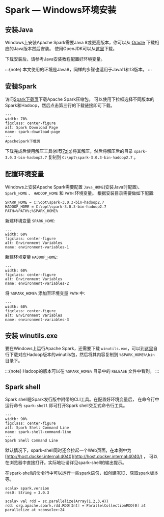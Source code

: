 # Spark — Windows环境安装

## 安装Java

Windows上安装Apache Spark需要Java 8或更高版本，你可以从
[Oracle](https://www.oracle.com/technetwork/java/javase/downloads/jdk8-downloads-2133151.html) 下载相应的Java版本然后安装。
使用OpenJDK可以从[这里](https://adoptopenjdk.net/)下载。

下载安装后，请参考Java安装教程配置好环境变量。


:::{note}
本文使用的环境是Java8，同样的步骤也适用于Java11和13版本。
:::

## 安装Spark

访问[Spark下载页](https://spark.apache.org/downloads.html)下载Apache Spark压缩包。
可以使用下拉框选择不同版本的Spark和Hadoop，然后点击第三行的下载链接即可下载。

```{figure} ../images/spark-download-page.jpg
---
width: 70%
figclass: center-figure
alt: Spark Download Page
name: spark-download-page
---
ApacheSpark下载页
```

下载完成后使用解压工具(推荐[7zip](https://www.7-zip.org/download.html))将其解压，然后将解压后的目录 `spark-3.0.3-bin-hadoop2.7`
复制到 `C:\opt\spark-3.0.3-bin-hadoop2.7` 。

## 配置环境变量

Windows上安装Apache Spark需要配置 `Java_HOME`(安装Java时配置)、 `Spark_HOME` 、 `HADOOP_HOME` 和 `PATH` 环境变量。
根据安装目录需要做如下配置:

```shell
SPARK_HOME = C:\opt\spark-3.0.3-bin-hadoop2.7
HADOOP_HOME = C:\opt\spark-3.0.3-bin-hadoop2.7
PATH=%PATH%;%SPARK_HOME%
```

新建环境变量 `SPARK_HOME`:

```{figure} ../images/environment-variables-1.jpg
---
width: 60%
figclass: center-figure
alt: Environment Variables
name: environment-variables-1
```

新建环境变量 `HADOOP_HOME`:

```{figure} ../images/environment-variables-2.jpg
---
width: 60%
figclass: center-figure
alt: Environment Variables
name: environment-variables-2
```

将 `%SPARK_HOME%` 添加至环境变量 `PATH` 中:

```{figure} ../images/environment-variables-3.jpg
---
width: 60%
figclass: center-figure
alt: Environment Variables
name: environment-variables-3
```

## 安装 winutils.exe

要在Windows上运行Apache Spark，还需要下载 `winutils.exe`，可以到[这里](https://github.com/cdarlint/winutils)自行下载对应Hadoop版本的winutils包，然后将其内容复制到 `%SPARK_HOME%\bin` 目录下。

:::{note}
Hadoop的版本可以在 `%SPARK_HOME%` 目录中的 `RELEASE` 文件中看到。
:::

## Spark shell

Spark shell是Spark发行版中附带的CLI工具。在配置好环境变量后， 在命令行中运行命令 `spark-shell` 即可打开Spark shell交互式命令行工具。

```{figure} ../images/spark-shell-command-line.jpg
---
width: 90%
figclass: center-figure
alt: Spark Shell Command Line
name: spark-shell-command-line
---
Spark Shell Command Line
```

默认情况下，spark-shell同时还会拉起一个Web页面，在本例中为[http://host.docker.internal:4040](http://host.docker.internal:4040/) ，
可以在浏览器中直接打开。实际地址请详见spark-shell的输出提示。

在spark-shell的命令行中可以运行一些spark语句，如创建RDD、获取spark版本等。

```shell
scala> spark.version
res0: String = 3.0.3

scala> val rdd = sc.parallelize(Array(1,2,3,4))
rdd: org.apache.spark.rdd.RDD[Int] = ParallelCollectionRDD[0] at parallelize at <console>:24
```
